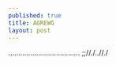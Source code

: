 ```yaml
---
published: true
title: AGREWG
layout: post
---
```

....................................
;;//./..//./